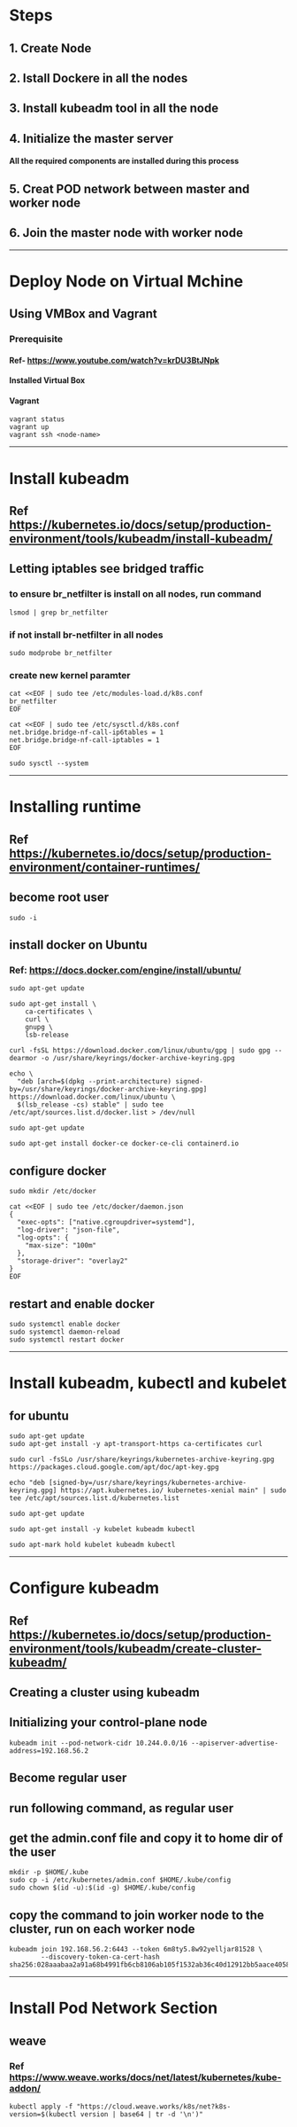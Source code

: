 # Steps
## 1. Create Node
## 2. Istall Dockere in all the nodes
## 3. Install kubeadm tool in all the node
## 4. Initialize the master server
#### All the required components are installed during this process
## 5. Creat POD network between master and worker node
## 6. Join the master node with worker node
*****************************************
# Deploy Node on Virtual Mchine
## Using VMBox and Vagrant
### Prerequisite
#### Ref- https://www.youtube.com/watch?v=krDU3BtJNpk
#### Installed Virtual Box
#### Vagrant
```
vagrant status
vagrant up
vagrant ssh <node-name>
```
**************************************
# Install kubeadm
## Ref https://kubernetes.io/docs/setup/production-environment/tools/kubeadm/install-kubeadm/
## Letting iptables see bridged traffic
### to ensure br_netfilter is install on all nodes, run command
```
lsmod | grep br_netfilter
```
### if not install br-netfilter in all nodes
```
sudo modprobe br_netfilter
```
### create new kernel paramter
```
cat <<EOF | sudo tee /etc/modules-load.d/k8s.conf
br_netfilter
EOF

cat <<EOF | sudo tee /etc/sysctl.d/k8s.conf
net.bridge.bridge-nf-call-ip6tables = 1
net.bridge.bridge-nf-call-iptables = 1
EOF

sudo sysctl --system
```
************************************
# Installing runtime
## Ref https://kubernetes.io/docs/setup/production-environment/container-runtimes/
## become root user
```
sudo -i
```
## install docker on Ubuntu
### Ref: https://docs.docker.com/engine/install/ubuntu/
```
sudo apt-get update

sudo apt-get install \
    ca-certificates \
    curl \
    gnupg \
    lsb-release

curl -fsSL https://download.docker.com/linux/ubuntu/gpg | sudo gpg --dearmor -o /usr/share/keyrings/docker-archive-keyring.gpg

echo \
  "deb [arch=$(dpkg --print-architecture) signed-by=/usr/share/keyrings/docker-archive-keyring.gpg] https://download.docker.com/linux/ubuntu \
  $(lsb_release -cs) stable" | sudo tee /etc/apt/sources.list.d/docker.list > /dev/null

sudo apt-get update

sudo apt-get install docker-ce docker-ce-cli containerd.io
```
## configure docker
```
sudo mkdir /etc/docker

cat <<EOF | sudo tee /etc/docker/daemon.json
{
  "exec-opts": ["native.cgroupdriver=systemd"],
  "log-driver": "json-file",
  "log-opts": {
    "max-size": "100m"
  },
  "storage-driver": "overlay2"
}
EOF
```
## restart and enable docker
```
sudo systemctl enable docker
sudo systemctl daemon-reload
sudo systemctl restart docker
```
***********************************
# Install kubeadm, kubectl and kubelet
## for ubuntu
```
sudo apt-get update
sudo apt-get install -y apt-transport-https ca-certificates curl

sudo curl -fsSLo /usr/share/keyrings/kubernetes-archive-keyring.gpg https://packages.cloud.google.com/apt/doc/apt-key.gpg

echo "deb [signed-by=/usr/share/keyrings/kubernetes-archive-keyring.gpg] https://apt.kubernetes.io/ kubernetes-xenial main" | sudo tee /etc/apt/sources.list.d/kubernetes.list

sudo apt-get update

sudo apt-get install -y kubelet kubeadm kubectl

sudo apt-mark hold kubelet kubeadm kubectl
```
**************************************************
# Configure kubeadm 
## Ref https://kubernetes.io/docs/setup/production-environment/tools/kubeadm/create-cluster-kubeadm/
## Creating a cluster using kubeadm
## Initializing your control-plane node
```
kubeadm init --pod-network-cidr 10.244.0.0/16 --apiserver-advertise-address=192.168.56.2
```
## Become regular user
## run following command, as regular user
## get the admin.conf file and copy it to home dir of the user
```
mkdir -p $HOME/.kube
sudo cp -i /etc/kubernetes/admin.conf $HOME/.kube/config
sudo chown $(id -u):$(id -g) $HOME/.kube/config
```
## copy the command to join worker node to the cluster, run on each worker node
```
kubeadm join 192.168.56.2:6443 --token 6m8ty5.8w92yelljar81528 \
        --discovery-token-ca-cert-hash sha256:028aaabaa2a91a68b4991fb6cb8106ab105f1532ab36c40d12912bb5aace4058
```
**********************************************************
# Install Pod Network Section
## weave
### Ref https://www.weave.works/docs/net/latest/kubernetes/kube-addon/
```
kubectl apply -f "https://cloud.weave.works/k8s/net?k8s-version=$(kubectl version | base64 | tr -d '\n')"
```